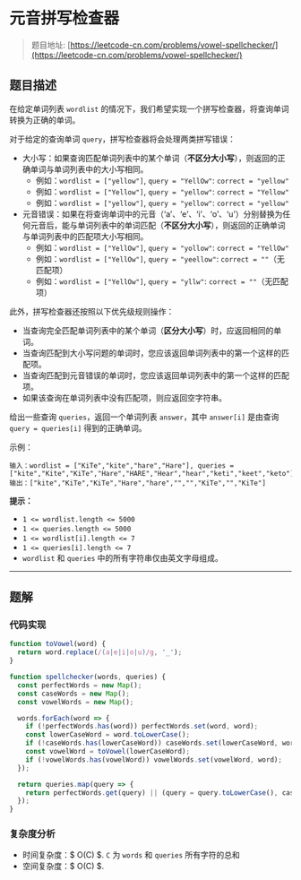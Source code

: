 # 元音拼写检查器

> 题目地址: [https://leetcode-cn.com/problems/vowel-spellchecker/](https://leetcode-cn.com/problems/vowel-spellchecker/)

## 题目描述

在给定单词列表 `wordlist` 的情况下，我们希望实现一个拼写检查器，将查询单词转换为正确的单词。

对于给定的查询单词 `query`，拼写检查器将会处理两类拼写错误：

* 大小写：如果查询匹配单词列表中的某个单词（**不区分大小写**），则返回的正确单词与单词列表中的大小写相同。
  * 例如：`wordlist = ["yellow"]`, `query = "YellOw"`: `correct = "yellow"`
  * 例如：`wordlist = ["Yellow"]`, `query = "yellow"`: `correct = "Yellow"`
  * 例如：`wordlist = ["yellow"]`, `query = "yellow"`: `correct = "yellow"`
* 元音错误：如果在将查询单词中的元音（‘a’、‘e’、‘i’、‘o’、‘u’）分别替换为任何元音后，能与单词列表中的单词匹配（**不区分大小写**），则返回的正确单词与单词列表中的匹配项大小写相同。
  * 例如：`wordlist = ["YellOw"]`, `query = "yollow"`: `correct = "YellOw"`
  * 例如：`wordlist = ["YellOw"]`, `query = "yeellow"`: `correct = ""`（无匹配项）
  * 例如：`wordlist = ["YellOw"]`, `query = "yllw"`: `correct = ""`（无匹配项）

此外，拼写检查器还按照以下优先级规则操作：

* 当查询完全匹配单词列表中的某个单词（**区分大小写**）时，应返回相同的单词。
* 当查询匹配到大小写问题的单词时，您应该返回单词列表中的第一个这样的匹配项。
* 当查询匹配到元音错误的单词时，您应该返回单词列表中的第一个这样的匹配项。
* 如果该查询在单词列表中没有匹配项，则应返回空字符串。

给出一些查询 `queries`，返回一个单词列表 `answer`，其中 `answer[i]` 是由查询 `query = queries[i]` 得到的正确单词。

示例：

```
输入：wordlist = ["KiTe","kite","hare","Hare"], queries = ["kite","Kite","KiTe","Hare","HARE","Hear","hear","keti","keet","keto"]
输出：["kite","KiTe","KiTe","Hare","hare","","","KiTe","","KiTe"]
```

**提示：**

* `1 <= wordlist.length <= 5000`
* `1 <= queries.length <= 5000`
* `1 <= wordlist[i].length <= 7`
* `1 <= queries[i].length <= 7`
* `wordlist` 和 `queries` 中的所有字符串仅由英文字母组成。

------

## 题解

### 代码实现

```js
function toVowel(word) {
  return word.replace(/(a|e|i|o|u)/g, '_');
}

function spellchecker(words, queries) {
  const perfectWords = new Map();
  const caseWords = new Map();
  const vowelWords = new Map();

  words.forEach(word => {
    if (!perfectWords.has(word)) perfectWords.set(word, word);
    const lowerCaseWord = word.toLowerCase();
    if (!caseWords.has(lowerCaseWord)) caseWords.set(lowerCaseWord, word);
    const vowelWord = toVowel(lowerCaseWord);
    if (!vowelWords.has(vowelWord)) vowelWords.set(vowelWord, word);
  });

  return queries.map(query => {
    return perfectWords.get(query) || (query = query.toLowerCase(), caseWords.get(query)) || vowelWords.get(toVowel(query)) || '';
  });
}
```

### 复杂度分析

* 时间复杂度：$ O(C) $. `C` 为 `words` 和 `queries` 所有字符的总和
* 空间复杂度：$ O(C) $.
